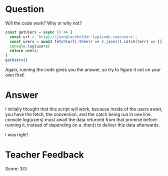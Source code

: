 # Question

Will the code work? Why or why not?

```js
const getUsers = async () => {
  const url = 'https://jsonplaceholder.typicode.com/users';
  const users = await fetch(url).then(r => r.json()).catch((err) => []);
  console.log(users)
  return users;
}
getUsers()
```

Again, running the code gives you the answer, so try to figure it out on your own first!

# Answer
I initially thought that this script will work, because inside of the users await, you have the fetch, the conversion, and the catch being run in one line. console.log(users) must await the data returned from that promise before running it, instead of depending on a .then() to deliver this data afterwards.

I was right!

# Teacher Feedback
Score: 3/3